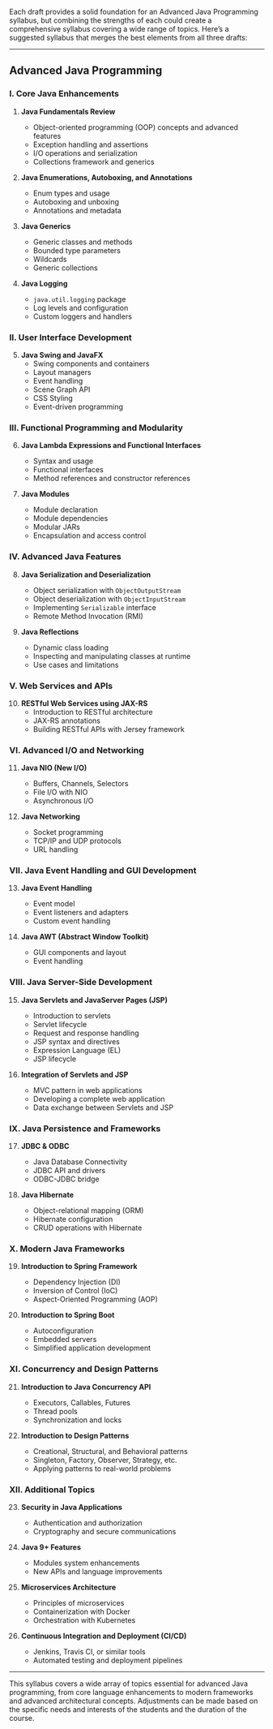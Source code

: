 Each draft provides a solid foundation for an Advanced Java Programming syllabus, but combining the strengths of each could create a comprehensive syllabus covering a wide range of topics. Here’s a suggested syllabus that merges the best elements from all three drafts:

---

## Advanced Java Programming

### I. Core Java Enhancements

1. **Java Fundamentals Review**
   - Object-oriented programming (OOP) concepts and advanced features
   - Exception handling and assertions
   - I/O operations and serialization
   - Collections framework and generics

2. **Java Enumerations, Autoboxing, and Annotations**
   - Enum types and usage
   - Autoboxing and unboxing
   - Annotations and metadata

3. **Java Generics**
   - Generic classes and methods
   - Bounded type parameters
   - Wildcards
   - Generic collections

4. **Java Logging**
   - `java.util.logging` package
   - Log levels and configuration
   - Custom loggers and handlers

### II. User Interface Development

5. **Java Swing and JavaFX**
   - Swing components and containers
   - Layout managers
   - Event handling
   - Scene Graph API
   - CSS Styling
   - Event-driven programming

### III. Functional Programming and Modularity

6. **Java Lambda Expressions and Functional Interfaces**
   - Syntax and usage
   - Functional interfaces
   - Method references and constructor references

7. **Java Modules**
   - Module declaration
   - Module dependencies
   - Modular JARs
   - Encapsulation and access control

### IV. Advanced Java Features

8. **Java Serialization and Deserialization**
   - Object serialization with `ObjectOutputStream`
   - Object deserialization with `ObjectInputStream`
   - Implementing `Serializable` interface
   - Remote Method Invocation (RMI)

9. **Java Reflections**
   - Dynamic class loading
   - Inspecting and manipulating classes at runtime
   - Use cases and limitations

### V. Web Services and APIs

10. **RESTful Web Services using JAX-RS**
    - Introduction to RESTful architecture
    - JAX-RS annotations
    - Building RESTful APIs with Jersey framework

### VI. Advanced I/O and Networking

11. **Java NIO (New I/O)**
    - Buffers, Channels, Selectors
    - File I/O with NIO
    - Asynchronous I/O

12. **Java Networking**
    - Socket programming
    - TCP/IP and UDP protocols
    - URL handling

### VII. Java Event Handling and GUI Development

13. **Java Event Handling**
    - Event model
    - Event listeners and adapters
    - Custom event handling

14. **Java AWT (Abstract Window Toolkit)**
    - GUI components and layout
    - Event handling

### VIII. Java Server-Side Development

15. **Java Servlets and JavaServer Pages (JSP)**
    - Introduction to servlets
    - Servlet lifecycle
    - Request and response handling
    - JSP syntax and directives
    - Expression Language (EL)
    - JSP lifecycle

16. **Integration of Servlets and JSP**
    - MVC pattern in web applications
    - Developing a complete web application
    - Data exchange between Servlets and JSP

### IX. Java Persistence and Frameworks

17. **JDBC & ODBC**
    - Java Database Connectivity
    - JDBC API and drivers
    - ODBC-JDBC bridge

18. **Java Hibernate**
    - Object-relational mapping (ORM)
    - Hibernate configuration
    - CRUD operations with Hibernate

### X. Modern Java Frameworks

19. **Introduction to Spring Framework**
    - Dependency Injection (DI)
    - Inversion of Control (IoC)
    - Aspect-Oriented Programming (AOP)

20. **Introduction to Spring Boot**
    - Autoconfiguration
    - Embedded servers
    - Simplified application development

### XI. Concurrency and Design Patterns

21. **Introduction to Java Concurrency API**
    - Executors, Callables, Futures
    - Thread pools
    - Synchronization and locks

22. **Introduction to Design Patterns**
    - Creational, Structural, and Behavioral patterns
    - Singleton, Factory, Observer, Strategy, etc.
    - Applying patterns to real-world problems

### XII. Additional Topics

23. **Security in Java Applications**
    - Authentication and authorization
    - Cryptography and secure communications

24. **Java 9+ Features**
    - Modules system enhancements
    - New APIs and language improvements

25. **Microservices Architecture**
    - Principles of microservices
    - Containerization with Docker
    - Orchestration with Kubernetes

26. **Continuous Integration and Deployment (CI/CD)**
    - Jenkins, Travis CI, or similar tools
    - Automated testing and deployment pipelines

---

This syllabus covers a wide array of topics essential for advanced Java programming, from core language enhancements to modern frameworks and advanced architectural concepts. Adjustments can be made based on the specific needs and interests of the students and the duration of the course.